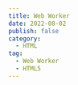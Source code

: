 ```yaml
---
title: Web Worker
date: 2022-08-02
publish: false
category: 
  - HTML
tag:
  - Web Worker
  - HTML5
---
```


